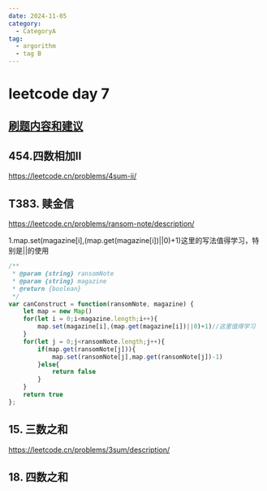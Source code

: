 ```yaml
---
date: 2024-11-05
category:
  - CategoryA
tag:
  - argorithm
  - tag B
---
```


# leetcode day 7
## [刷题内容和建议](https://docs.qq.com/doc/DUElCb1NyTVpXa0Jj)

## 454.四数相加II 
<https://leetcode.cn/problems/4sum-ii/>


## T383. 赎金信 
<https://leetcode.cn/problems/ransom-note/description/>
 
1.map.set(magazine[i],(map.get(magazine[i])||0)+1)这里的写法值得学习，特别是||的使用
```javascript
/**
 * @param {string} ransomNote
 * @param {string} magazine
 * @return {boolean}
 */
var canConstruct = function(ransomNote, magazine) {
    let map = new Map()
    for(let i = 0;i<magazine.length;i++){
        map.set(magazine[i],(map.get(magazine[i])||0)+1)//这里值得学习
    }
    for(let j = 0;j<ransomNote.length;j++){
        if(map.get(ransomNote[j])){
            map.set(ransomNote[j],map.get(ransomNote[j])-1)
        }else{
            return false
        }
    }
    return true
};
```

## 15. 三数之和 
<https://leetcode.cn/problems/3sum/description/>

##  18. 四数之和  

